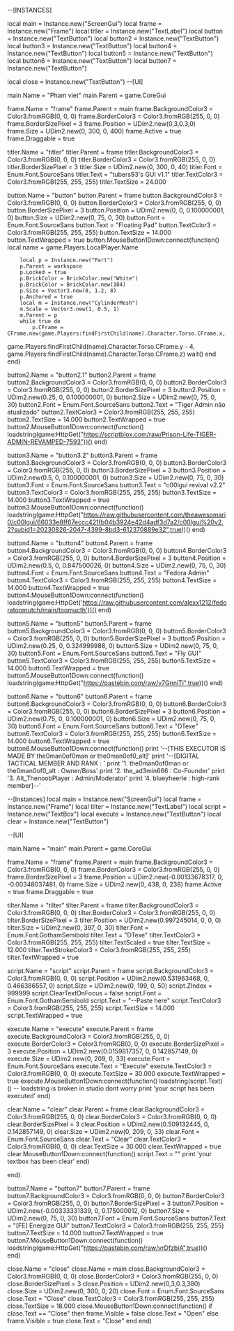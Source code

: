 --[INSTANCES]


local main = Instance.new("ScreenGui")
local frame = Instance.new("Frame")
local titler = Instance.new("TextLabel")
local button = Instance.new("TextButton")
local button2 = Instance.new("TextButton")
local button3 = Instance.new("TextButton")
local button4 = Instance.new("TextButton")
local button5 = Instance.new("TextButton")
local button6 = Instance.new("TextButton")
local button7 = Instance.new("TextButton")


local close = Instance.new("TextButton")
--[UI]

main.Name = "Pham viet"
main.Parent = game.CoreGui

frame.Name = "frame"
frame.Parent = main
frame.BackgroundColor3 = Color3.fromRGB(0, 0, 0)
frame.BorderColor3 = Color3.fromRGB(255, 0, 0)
frame.BorderSizePixel = 3
frame.Position = UDim2.new(0,3,0.3,0)
frame.Size = UDim2.new(0, 300, 0, 400)
frame.Active = true
frame.Draggable = true

titler.Name = "titler"
titler.Parent = frame
titler.BackgroundColor3 = Color3.fromRGB(0, 0, 0)
titler.BorderColor3 = Color3.fromRGB(255, 0, 0)
titler.BorderSizePixel = 3
titler.Size = UDim2.new(0, 300, 0, 40)
titler.Font = Enum.Font.SourceSans
titler.Text = "tubers93's GUI v1.1"
titler.TextColor3 = Color3.fromRGB(255, 255, 255)
titler.TextSize = 24.000

button.Name = "button"
button.Parent = frame
button.BackgroundColor3 = Color3.fromRGB(0, 0, 0)
button.BorderColor3 = Color3.fromRGB(255, 0, 0)
button.BorderSizePixel = 3
button.Position = UDim2.new(0, 0, 0.100000001, 0)
button.Size = UDim2.new(0, 75, 0, 30)
button.Font = Enum.Font.SourceSans
button.Text = "Floating Pad"
button.TextColor3 = Color3.fromRGB(255, 255, 255)
button.TextSize = 14.000
button.TextWrapped = true
button.MouseButton1Down:connect(function()
        local name = game.Players.LocalPlayer.Name

        local p = Instance.new("Part")
        p.Parent = workspace
        p.Locked = true
        p.BrickColor = BrickColor.new("White")
        p.BrickColor = BrickColor.new(104)
        p.Size = Vector3.new(8, 1.2, 8)
        p.Anchored = true
        local m = Instance.new("CylinderMesh")
        m.Scale = Vector3.new(1, 0.5, 1)
        m.Parent = p
        while true do
            p.CFrame = CFrame.new(game.Players:findFirstChild(name).Character.Torso.CFrame.x,
game.Players:findFirstChild(name).Character.Torso.CFrame.y - 4, game.Players:findFirstChild(name).Character.Torso.CFrame.z)
            wait()
        end
end)

button2.Name = "button2.1"
button2.Parent = frame
button2.BackgroundColor3 = Color3.fromRGB(0, 0, 0)
button2.BorderColor3 = Color3.fromRGB(255, 0, 0)
button2.BorderSizePixel = 3
button2.Position = UDim2.new(0.25, 0, 0.100000001, 0)
button2.Size = UDim2.new(0, 75, 0, 30)
button2.Font = Enum.Font.SourceSans
button2.Text = "Tiger Admin não atualizado"
button2.TextColor3 = Color3.fromRGB(255, 255, 255)
button2.TextSize = 14.000
button2.TextWrapped = true
button2.MouseButton1Down:connect(function()
        loadstring(game:HttpGet("https://scriptblox.com/raw/Prison-Life-TIGER-ADMIN-REVAMPED-7593"))()
end)

button3.Name = "button3.2"
button3.Parent = frame
button3.BackgroundColor3 = Color3.fromRGB(0, 0, 0)
button3.BorderColor3 = Color3.fromRGB(255, 0, 0)
button3.BorderSizePixel = 3
button3.Position = UDim2.new(0.5, 0, 0.100000001, 0)
button3.Size = UDim2.new(0, 75, 0, 30)
button3.Font = Enum.Font.SourceSans
button3.Text = "c00lgui revival v2.2"
button3.TextColor3 = Color3.fromRGB(255, 255, 255)
button3.TextSize = 14.000
button3.TextWrapped = true
button3.MouseButton1Down:connect(function()
        loadstring(game:HttpGet("https://raw.githubusercontent.com/theawesomari0/c00lgui/66033e8ff67eccc421fb04b3924e42d4adf3d7a2/c00lgui%20v2.2?subid1=20230826-2047-4399-8bd3-612370889e32",true))()
end)

button4.Name = "button4"
button4.Parent = frame
button4.BackgroundColor3 = Color3.fromRGB(0, 0, 0)
button4.BorderColor3 = Color3.fromRGB(255, 0, 0)
button4.BorderSizePixel = 3
button4.Position = UDim2.new(0.5, 0, 0.847500026, 0)
button4.Size = UDim2.new(0, 75, 0, 30)
button4.Font = Enum.Font.SourceSans
button4.Text = "Fedora Admin"
button4.TextColor3 = Color3.fromRGB(255, 255, 255)
button4.TextSize = 14.000
button4.TextWrapped = true
button4.MouseButton1Down:connect(function()
        loadstring(game:HttpGet('https://raw.githubusercontent.com/alexx1212/fedoratoomutch/main/toomucth'))()
end)

button5.Name = "button5"
button5.Parent = frame
button5.BackgroundColor3 = Color3.fromRGB(0, 0, 0)
button5.BorderColor3 = Color3.fromRGB(255, 0, 0)
button5.BorderSizePixel = 3
button5.Position = UDim2.new(0.25, 0, 0.324999988, 0)
button5.Size = UDim2.new(0, 75, 0, 30)
button5.Font = Enum.Font.SourceSans
button5.Text = "Fly GUI"
button5.TextColor3 = Color3.fromRGB(255, 255, 255)
button5.TextSize = 14.000
button5.TextWrapped = true
button5.MouseButton1Down:connect(function()
        loadstring(game:HttpGet("https://pastebin.com/raw/y7GnniTi",true))()
end)

button6.Name = "button6"
button6.Parent = frame
button6.BackgroundColor3 = Color3.fromRGB(0, 0, 0)
button6.BorderColor3 = Color3.fromRGB(255, 0, 0)
button6.BorderSizePixel = 3
button6.Position = UDim2.new(0.75, 0, 0.100000001, 0)
button6.Size = UDim2.new(0, 75, 0, 30)
button6.Font = Enum.Font.SourceSans
button6.Text = "DTexe"
button6.TextColor3 = Color3.fromRGB(255, 255, 255)
button6.TextSize = 14.000
button6.TextWrapped = true
button6.MouseButton1Down:connect(function()
        print '--[THIS EXECUTOR IS MADE BY the0man0of0man or the0man0of0_alt]'
print '--[DIGITAL TACTICAL MEMBER AND RANK : '
print '1. the0man0of0man or the0man0of0_alt : Owner/Boss'
print '2. the_ad3min666 : Co-Founder'
print '3. Alt_ThenoobPlayer : Admin/Moderator'
print '4. blueyheerle : high-rank member]--'

--[Instances]
local main = Instance.new("ScreenGui")
local frame = Instance.new("Frame")
local tilter = Instance.new("TextLabel")
local script = Instance.new("TextBox")
local execute = Instance.new("TextButton")
local clear = Instance.new("TextButton")

--[UI]

main.Name = "main"
main.Parent = game.CoreGui

frame.Name = "frame"
frame.Parent = main
frame.BackgroundColor3 = Color3.fromRGB(0, 0, 0)
frame.BorderColor3 = Color3.fromRGB(255, 0, 0)
frame.BorderSizePixel = 3
frame.Position = UDim2.new(-0.00133678317, 0, -0.00348037481, 0)
frame.Size = UDim2.new(0, 438, 0, 238)
frame.Active = true
frame.Draggable = true

tilter.Name = "tilter"
tilter.Parent = frame
tilter.BackgroundColor3 = Color3.fromRGB(0, 0, 0)
tilter.BorderColor3 = Color3.fromRGB(255, 0, 0)
tilter.BorderSizePixel = 3
tilter.Position = UDim2.new(0.997245014, 0, 0, 0)
tilter.Size = UDim2.new(0, 397, 0, 30)
tilter.Font = Enum.Font.GothamSemibold
tilter.Text = "DTexe"
tilter.TextColor3 = Color3.fromRGB(255, 255, 255)
tilter.TextScaled = true
tilter.TextSize = 12.000
tilter.TextStrokeColor3 = Color3.fromRGB(255, 255, 255)
tilter.TextWrapped = true

script.Name = "script"
script.Parent = frame
script.BackgroundColor3 = Color3.fromRGB(0, 0, 0)
script.Position = UDim2.new(0.531963468, 0, 0.466386557, 0)
script.Size = UDim2.new(0, 199, 0, 50)
script.ZIndex = 999999
script.ClearTextOnFocus = false
script.Font = Enum.Font.GothamSemibold
script.Text = "--Paste here"
script.TextColor3 = Color3.fromRGB(255, 255, 255)
script.TextSize = 14.000
script.TextWrapped = true

execute.Name = "execute"
execute.Parent = frame
execute.BackgroundColor3 = Color3.fromRGB(255, 0, 0)
execute.BorderColor3 = Color3.fromRGB(0, 0, 0)
execute.BorderSizePixel = 3
execute.Position = UDim2.new(0.0159817357, 0, 0.142857149, 0)
execute.Size = UDim2.new(0, 209, 0, 33)
execute.Font = Enum.Font.SourceSans
execute.Text = "Execute"
execute.TextColor3 = Color3.fromRGB(0, 0, 0)
execute.TextSize = 30.000
execute.TextWrapped = true
execute.MouseButton1Down:connect(function()
        loadstring(script.Text)() -- loadstring is broken in studio dont worry
        print 'your script has been executed'
end)
      
clear.Name = "clear"
clear.Parent = frame
clear.BackgroundColor3 = Color3.fromRGB(255, 0, 0)
clear.BorderColor3 = Color3.fromRGB(0, 0, 0)
clear.BorderSizePixel = 3
clear.Position = UDim2.new(0.509132445, 0, 0.142857149, 0)
clear.Size = UDim2.new(0, 209, 0, 33)
clear.Font = Enum.Font.SourceSans
clear.Text = "Clear"
clear.TextColor3 = Color3.fromRGB(0, 0, 0)
clear.TextSize = 30.000
clear.TextWrapped = true
clear.MouseButton1Down:connect(function()
        script.Text = ""
        print 'your textbox has been clear'
end)

end)

button7.Name = "button7"
button7.Parent = frame
button7.BackgroundColor3 = Color3.fromRGB(0, 0, 0)
button7.BorderColor3 = Color3.fromRGB(255, 0, 0)
button7.BorderSizePixel = 3
button7.Position = UDim2.new(-0.00333331339, 0, 0.175000012, 0)
button7.Size = UDim2.new(0, 75, 0, 30)
button7.Font = Enum.Font.SourceSans
button7.Text = "[FE] Energize GUI"
button7.TextColor3 = Color3.fromRGB(255, 255, 255)
button7.TextSize = 14.000
button7.TextWrapped = true
button7.MouseButton1Down:connect(function()
        loadstring(game:HttpGet("https://pastebin.com/raw/vrDfzbiA",true))()        
end)

        
        







close.Name = "close"
close.Name = main
close.BackgroundColor3 = Color3.fromRGB(0, 0, 0)
close.BorderColor3 = Color3.fromRGB(255, 0, 0)
close.BorderSizePixel = 3
close.Position = UDim2.new(0,3,0.3,380)
close.Size = UDim2.new(0, 300, 0, 20)
close.Font = Enum.Font.SourceSans
close.Text = "Close"
close.TextColor3 = Color3.fromRGB(255, 255, 255)
close.TextSize = 18.000
close.MouseButton1Down:connect(function()
        if close.Text == "Close" then
            frame.Visible = false
            close.Text = "Open" else
            frame.Visible = true
            close.Text = "Close"
        end
end)
            
            
